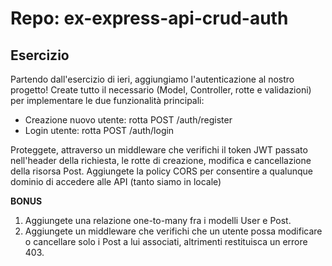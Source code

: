 # Repo: ex-express-api-crud-auth

## Esercizio

Partendo dall'esercizio di ieri, aggiungiamo l'autenticazione al nostro progetto! Create tutto il necessario (Model, Controller, rotte e validazioni) per implementare le due funzionalità principali:

- Creazione nuovo utente: rotta POST /auth/register
- Login utente: rotta POST /auth/login

Proteggete, attraverso un middleware che verifichi il token JWT passato nell'header della richiesta, le rotte di creazione, modifica e cancellazione della risorsa Post.
Aggiungete la policy CORS per consentire a qualunque dominio di accedere alle API (tanto siamo in locale)

**BONUS**
1) Aggiungete una relazione one-to-many fra i modelli User e Post.
2) Aggiungete un middleware che verifichi che un utente possa modificare o cancellare solo i Post a lui associati, altrimenti restituisca un errore 403.
